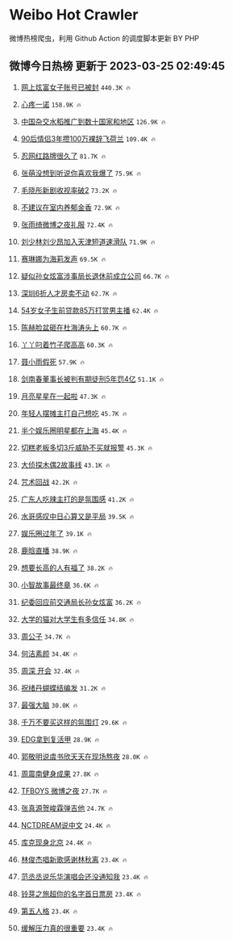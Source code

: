 # Weibo Hot Crawler 



微博热榜爬虫，利用 Github Action 的调度脚本更新 BY PHP 


## 微博今日热榜 更新于 2023-03-25 02:49:45 
1. [网上炫富女子账号已被封](https://s.weibo.com/weibo?q=%23%E7%BD%91%E4%B8%8A%E7%82%AB%E5%AF%8C%E5%A5%B3%E5%AD%90%E8%B4%A6%E5%8F%B7%E5%B7%B2%E8%A2%AB%E5%B0%81%23&t=31&band_rank=1&Refer=top) `440.3K 🔥` 

1. [心疼一诺](https://s.weibo.com/weibo?q=%23%E5%BF%83%E7%96%BC%E4%B8%80%E8%AF%BA%23&t=31&band_rank=2&Refer=top) `158.9K 🔥` 

1. [中国杂交水稻推广到数十国家和地区](https://s.weibo.com/weibo?q=%23%E4%B8%AD%E5%9B%BD%E6%9D%82%E4%BA%A4%E6%B0%B4%E7%A8%BB%E6%8E%A8%E5%B9%BF%E5%88%B0%E6%95%B0%E5%8D%81%E5%9B%BD%E5%AE%B6%E5%92%8C%E5%9C%B0%E5%8C%BA%23&t=31&band_rank=3&Refer=top) `126.9K 🔥` 

1. [90后情侣3年攒100万裸辞飞荷兰](https://s.weibo.com/weibo?q=%2390%E5%90%8E%E6%83%85%E4%BE%A33%E5%B9%B4%E6%94%92100%E4%B8%87%E8%A3%B8%E8%BE%9E%E9%A3%9E%E8%8D%B7%E5%85%B0%23&t=31&band_rank=4&Refer=top) `109.4K 🔥` 

1. [忍网红路牌很久了](https://s.weibo.com/weibo?q=%23%E5%BF%8D%E7%BD%91%E7%BA%A2%E8%B7%AF%E7%89%8C%E5%BE%88%E4%B9%85%E4%BA%86%23&t=31&band_rank=5&Refer=top) `81.7K 🔥` 

1. [张萌没想到听说你喜欢我爆了](https://s.weibo.com/weibo?q=%23%E5%BC%A0%E8%90%8C%E6%B2%A1%E6%83%B3%E5%88%B0%E5%90%AC%E8%AF%B4%E4%BD%A0%E5%96%9C%E6%AC%A2%E6%88%91%E7%88%86%E4%BA%86%23&t=31&band_rank=6&Refer=top) `75.9K 🔥` 

1. [毛晓彤新剧收视率破2](https://s.weibo.com/weibo?q=%23%E6%AF%9B%E6%99%93%E5%BD%A4%E6%96%B0%E5%89%A7%E6%94%B6%E8%A7%86%E7%8E%87%E7%A0%B42%23&t=31&band_rank=7&Refer=top) `73.2K 🔥` 

1. [不建议在室内养郁金香](https://s.weibo.com/weibo?q=%23%E4%B8%8D%E5%BB%BA%E8%AE%AE%E5%9C%A8%E5%AE%A4%E5%86%85%E5%85%BB%E9%83%81%E9%87%91%E9%A6%99%23&t=31&band_rank=8&Refer=top) `72.9K 🔥` 

1. [张雨绮微博之夜礼服](https://s.weibo.com/weibo?q=%23%E5%BC%A0%E9%9B%A8%E7%BB%AE%E5%BE%AE%E5%8D%9A%E4%B9%8B%E5%A4%9C%E7%A4%BC%E6%9C%8D%23&t=31&band_rank=9&Refer=top) `72.4K 🔥` 

1. [刘少林刘少昂加入天津短道速滑队](https://s.weibo.com/weibo?q=%23%E5%88%98%E5%B0%91%E6%9E%97%E5%88%98%E5%B0%91%E6%98%82%E5%8A%A0%E5%85%A5%E5%A4%A9%E6%B4%A5%E7%9F%AD%E9%81%93%E9%80%9F%E6%BB%91%E9%98%9F%23&t=31&band_rank=10&Refer=top) `71.9K 🔥` 

1. [赛琳娜为海莉发声](https://s.weibo.com/weibo?q=%23%E8%B5%9B%E7%90%B3%E5%A8%9C%E4%B8%BA%E6%B5%B7%E8%8E%89%E5%8F%91%E5%A3%B0%23&t=31&band_rank=11&Refer=top) `69.5K 🔥` 

1. [疑似孙女炫富涉事局长退休前成立公司](https://s.weibo.com/weibo?q=%23%E7%96%91%E4%BC%BC%E5%AD%99%E5%A5%B3%E7%82%AB%E5%AF%8C%E6%B6%89%E4%BA%8B%E5%B1%80%E9%95%BF%E9%80%80%E4%BC%91%E5%89%8D%E6%88%90%E7%AB%8B%E5%85%AC%E5%8F%B8%23&t=31&band_rank=12&Refer=top) `66.7K 🔥` 

1. [深圳6折人才房卖不动](https://s.weibo.com/weibo?q=%23%E6%B7%B1%E5%9C%B36%E6%8A%98%E4%BA%BA%E6%89%8D%E6%88%BF%E5%8D%96%E4%B8%8D%E5%8A%A8%23&t=31&band_rank=13&Refer=top) `62.7K 🔥` 

1. [54岁女子生前贷款85万打赏男主播](https://s.weibo.com/weibo?q=%2354%E5%B2%81%E5%A5%B3%E5%AD%90%E7%94%9F%E5%89%8D%E8%B4%B7%E6%AC%BE85%E4%B8%87%E6%89%93%E8%B5%8F%E7%94%B7%E4%B8%BB%E6%92%AD%23&t=31&band_rank=14&Refer=top) `62.4K 🔥` 

1. [陈赫脸盆砸在杜海涛头上](https://s.weibo.com/weibo?q=%23%E9%99%88%E8%B5%AB%E8%84%B8%E7%9B%86%E7%A0%B8%E5%9C%A8%E6%9D%9C%E6%B5%B7%E6%B6%9B%E5%A4%B4%E4%B8%8A%23&t=31&band_rank=15&Refer=top) `60.7K 🔥` 

1. [丫丫叼着竹子爬高高](https://s.weibo.com/weibo?q=%23%E4%B8%AB%E4%B8%AB%E5%8F%BC%E7%9D%80%E7%AB%B9%E5%AD%90%E7%88%AC%E9%AB%98%E9%AB%98%23&t=31&band_rank=16&Refer=top) `60.3K 🔥` 

1. [聂小雨假死](https://s.weibo.com/weibo?q=%23%E8%81%82%E5%B0%8F%E9%9B%A8%E5%81%87%E6%AD%BB%23&t=31&band_rank=17&Refer=top) `57.9K 🔥` 

1. [剑南春董事长被判有期徒刑5年罚4亿](https://s.weibo.com/weibo?q=%23%E5%89%91%E5%8D%97%E6%98%A5%E8%91%A3%E4%BA%8B%E9%95%BF%E8%A2%AB%E5%88%A4%E6%9C%89%E6%9C%9F%E5%BE%92%E5%88%915%E5%B9%B4%E7%BD%9A4%E4%BA%BF%23&t=31&band_rank=18&Refer=top) `51.1K 🔥` 

1. [月亮星星在一起啦](https://s.weibo.com/weibo?q=%E6%9C%88%E4%BA%AE%E6%98%9F%E6%98%9F%E5%9C%A8%E4%B8%80%E8%B5%B7%E5%95%A6&t=31&band_rank=19&Refer=top) `47.3K 🔥` 

1. [年轻人摆摊主打自己想吃](https://s.weibo.com/weibo?q=%23%E5%B9%B4%E8%BD%BB%E4%BA%BA%E6%91%86%E6%91%8A%E4%B8%BB%E6%89%93%E8%87%AA%E5%B7%B1%E6%83%B3%E5%90%83%23&t=31&band_rank=20&Refer=top) `45.7K 🔥` 

1. [半个娱乐圈明星都在上海](https://s.weibo.com/weibo?q=%23%E5%8D%8A%E4%B8%AA%E5%A8%B1%E4%B9%90%E5%9C%88%E6%98%8E%E6%98%9F%E9%83%BD%E5%9C%A8%E4%B8%8A%E6%B5%B7%23&t=31&band_rank=21&Refer=top) `45.4K 🔥` 

1. [切糕老板多切3斤威胁不买就报警](https://s.weibo.com/weibo?q=%23%E5%88%87%E7%B3%95%E8%80%81%E6%9D%BF%E5%A4%9A%E5%88%873%E6%96%A4%E5%A8%81%E8%83%81%E4%B8%8D%E4%B9%B0%E5%B0%B1%E6%8A%A5%E8%AD%A6%23&t=31&band_rank=22&Refer=top) `45.3K 🔥` 

1. [大侦探木偶2故事线](https://s.weibo.com/weibo?q=%23%E5%A4%A7%E4%BE%A6%E6%8E%A2%E6%9C%A8%E5%81%B62%E6%95%85%E4%BA%8B%E7%BA%BF%23&t=31&band_rank=23&Refer=top) `43.1K 🔥` 

1. [咒术回战](https://s.weibo.com/weibo?q=%E5%92%92%E6%9C%AF%E5%9B%9E%E6%88%98&t=31&band_rank=24&Refer=top) `42.2K 🔥` 

1. [广东人吃辣主打的是氛围感](https://s.weibo.com/weibo?q=%23%E5%B9%BF%E4%B8%9C%E4%BA%BA%E5%90%83%E8%BE%A3%E4%B8%BB%E6%89%93%E7%9A%84%E6%98%AF%E6%B0%9B%E5%9B%B4%E6%84%9F%23&t=31&band_rank=25&Refer=top) `41.2K 🔥` 

1. [水哥感叹中日心算又是平局](https://s.weibo.com/weibo?q=%23%E6%B0%B4%E5%93%A5%E6%84%9F%E5%8F%B9%E4%B8%AD%E6%97%A5%E5%BF%83%E7%AE%97%E5%8F%88%E6%98%AF%E5%B9%B3%E5%B1%80%23&t=31&band_rank=26&Refer=top) `39.5K 🔥` 

1. [娱乐圈过年了](https://s.weibo.com/weibo?q=%23%E5%A8%B1%E4%B9%90%E5%9C%88%E8%BF%87%E5%B9%B4%E4%BA%86%23&t=31&band_rank=27&Refer=top) `39.1K 🔥` 

1. [鹿晗直播](https://s.weibo.com/weibo?q=%23%E9%B9%BF%E6%99%97%E7%9B%B4%E6%92%AD%23&t=31&band_rank=28&Refer=top) `38.9K 🔥` 

1. [想要长高的人有福了](https://s.weibo.com/weibo?q=%23%E6%83%B3%E8%A6%81%E9%95%BF%E9%AB%98%E7%9A%84%E4%BA%BA%E6%9C%89%E7%A6%8F%E4%BA%86%23&t=31&band_rank=29&Refer=top) `38.2K 🔥` 

1. [小智故事最终章](https://s.weibo.com/weibo?q=%23%E5%B0%8F%E6%99%BA%E6%95%85%E4%BA%8B%E6%9C%80%E7%BB%88%E7%AB%A0%23&t=31&band_rank=30&Refer=top) `36.6K 🔥` 

1. [纪委回应前交通局长孙女炫富](https://s.weibo.com/weibo?q=%E7%BA%AA%E5%A7%94%E5%9B%9E%E5%BA%94%E5%89%8D%E4%BA%A4%E9%80%9A%E5%B1%80%E9%95%BF%E5%AD%99%E5%A5%B3%E7%82%AB%E5%AF%8C&t=31&band_rank=31&Refer=top) `36.2K 🔥` 

1. [大学的猫对大学生有多信任](https://s.weibo.com/weibo?q=%23%E5%A4%A7%E5%AD%A6%E7%9A%84%E7%8C%AB%E5%AF%B9%E5%A4%A7%E5%AD%A6%E7%94%9F%E6%9C%89%E5%A4%9A%E4%BF%A1%E4%BB%BB%23&t=31&band_rank=32&Refer=top) `34.8K 🔥` 

1. [周公子](https://s.weibo.com/weibo?q=%E5%91%A8%E5%85%AC%E5%AD%90&t=31&band_rank=33&Refer=top) `34.7K 🔥` 

1. [何洁素颜](https://s.weibo.com/weibo?q=%23%E4%BD%95%E6%B4%81%E7%B4%A0%E9%A2%9C%23&t=31&band_rank=34&Refer=top) `34.4K 🔥` 

1. [周深 开会](https://s.weibo.com/weibo?q=%E5%91%A8%E6%B7%B1%20%E5%BC%80%E4%BC%9A&t=31&band_rank=35&Refer=top) `32.4K 🔥` 

1. [祝绪丹蝴蝶结编发](https://s.weibo.com/weibo?q=%23%E7%A5%9D%E7%BB%AA%E4%B8%B9%E8%9D%B4%E8%9D%B6%E7%BB%93%E7%BC%96%E5%8F%91%23&t=31&band_rank=36&Refer=top) `31.2K 🔥` 

1. [最强大脑](https://s.weibo.com/weibo?q=%E6%9C%80%E5%BC%BA%E5%A4%A7%E8%84%91&t=31&band_rank=37&Refer=top) `30.0K 🔥` 

1. [千万不要买这样的氛围灯](https://s.weibo.com/weibo?q=%23%E5%8D%83%E4%B8%87%E4%B8%8D%E8%A6%81%E4%B9%B0%E8%BF%99%E6%A0%B7%E7%9A%84%E6%B0%9B%E5%9B%B4%E7%81%AF%23&t=31&band_rank=38&Refer=top) `29.6K 🔥` 

1. [EDG拿到复活甲](https://s.weibo.com/weibo?q=%23EDG%E6%8B%BF%E5%88%B0%E5%A4%8D%E6%B4%BB%E7%94%B2%23&t=31&band_rank=39&Refer=top) `28.9K 🔥` 

1. [郭敬明说虞书欣天天在现场熬夜](https://s.weibo.com/weibo?q=%23%E9%83%AD%E6%95%AC%E6%98%8E%E8%AF%B4%E8%99%9E%E4%B9%A6%E6%AC%A3%E5%A4%A9%E5%A4%A9%E5%9C%A8%E7%8E%B0%E5%9C%BA%E7%86%AC%E5%A4%9C%23&t=31&band_rank=40&Refer=top) `28.0K 🔥` 

1. [周震南健身成果](https://s.weibo.com/weibo?q=%23%E5%91%A8%E9%9C%87%E5%8D%97%E5%81%A5%E8%BA%AB%E6%88%90%E6%9E%9C%23&t=31&band_rank=41&Refer=top) `27.8K 🔥` 

1. [TFBOYS 微博之夜](https://s.weibo.com/weibo?q=TFBOYS%20%E5%BE%AE%E5%8D%9A%E4%B9%8B%E5%A4%9C&t=31&band_rank=42&Refer=top) `27.7K 🔥` 

1. [张真源贺峻霖弹吉他](https://s.weibo.com/weibo?q=%23%E5%BC%A0%E7%9C%9F%E6%BA%90%E8%B4%BA%E5%B3%BB%E9%9C%96%E5%BC%B9%E5%90%89%E4%BB%96%23&t=31&band_rank=43&Refer=top) `24.7K 🔥` 

1. [NCTDREAM说中文](https://s.weibo.com/weibo?q=%23NCTDREAM%E8%AF%B4%E4%B8%AD%E6%96%87%23&t=31&band_rank=44&Refer=top) `24.4K 🔥` 

1. [库克现身北京](https://s.weibo.com/weibo?q=%23%E5%BA%93%E5%85%8B%E7%8E%B0%E8%BA%AB%E5%8C%97%E4%BA%AC%23&t=31&band_rank=45&Refer=top) `24.4K 🔥` 

1. [林俊杰唱新歌感谢林秋离](https://s.weibo.com/weibo?q=%23%E6%9E%97%E4%BF%8A%E6%9D%B0%E5%94%B1%E6%96%B0%E6%AD%8C%E6%84%9F%E8%B0%A2%E6%9E%97%E7%A7%8B%E7%A6%BB%23&t=31&band_rank=46&Refer=top) `23.4K 🔥` 

1. [范丞丞说乐华演唱会还没通知我](https://s.weibo.com/weibo?q=%23%E8%8C%83%E4%B8%9E%E4%B8%9E%E8%AF%B4%E4%B9%90%E5%8D%8E%E6%BC%94%E5%94%B1%E4%BC%9A%E8%BF%98%E6%B2%A1%E9%80%9A%E7%9F%A5%E6%88%91%23&t=31&band_rank=47&Refer=top) `23.4K 🔥` 

1. [铃芽之旅超你的名字首日票房](https://s.weibo.com/weibo?q=%23%E9%93%83%E8%8A%BD%E4%B9%8B%E6%97%85%E8%B6%85%E4%BD%A0%E7%9A%84%E5%90%8D%E5%AD%97%E9%A6%96%E6%97%A5%E7%A5%A8%E6%88%BF%23&t=31&band_rank=48&Refer=top) `23.4K 🔥` 

1. [第五人格](https://s.weibo.com/weibo?q=%E7%AC%AC%E4%BA%94%E4%BA%BA%E6%A0%BC&t=31&band_rank=49&Refer=top) `23.4K 🔥` 

1. [缓解压力真的很重要](https://s.weibo.com/weibo?q=%23%E7%BC%93%E8%A7%A3%E5%8E%8B%E5%8A%9B%E7%9C%9F%E7%9A%84%E5%BE%88%E9%87%8D%E8%A6%81%23&t=31&band_rank=50&Refer=top) `23.4K 🔥` 

